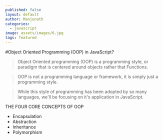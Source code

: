 ```yaml
---
published: false
layout: default
author: Manjunath
categories:
  - javascript
image: assets/images/6.jpg
tags: featured
---
```

#Object Oriented Programming (OOP) in JavaScript?

> Object Oriented programming (OOP) is a programming style, or paradigm that is centered around objects rather that Functions.

> OOP is not a programming language or framework, it is simply just a programming style.

> While this style of programming has been adopted by so many languages, we'll be focusing on it's application in JavaScript.

THE FOUR CORE CONCEPTS OF OOP
- Encapsulation
- Abstraction
- Inheritance
- Polymorphism
